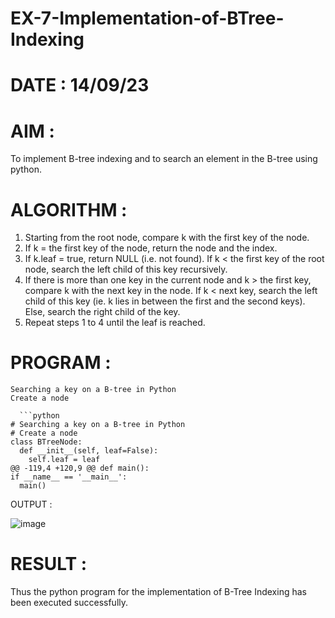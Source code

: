 # EX-7-Implementation-of-BTree-Indexing
# DATE : 14/09/23
# AIM :
To implement B-tree indexing and to search an element in the B-tree using python.

# ALGORITHM :
1. Starting from the root node, compare k with the first key of the node.
2. If k = the first key of the node, return the node and the index.
3. If k.leaf = true, return NULL (i.e. not found).
If k < the first key of the root node, search the left child of this key recursively.
4. If there is more than one key in the current node and k > the first key, compare k with the next key in the node. If k < next key, search the left child of this key (ie. k lies in between the first and the second keys). Else, search the right child of the key.
5. Repeat steps 1 to 4 until the leaf is reached.
# PROGRAM :
```
Searching a key on a B-tree in Python
Create a node

  ```python
# Searching a key on a B-tree in Python
# Create a node
class BTreeNode:
  def __init__(self, leaf=False):
    self.leaf = leaf
@@ -119,4 +120,9 @@ def main():
if __name__ == '__main__':
  main()
```
OUTPUT :


![image](https://github.com/Kamali22004796/EX-7-Implementation-of-BTree-Indexing/assets/120567837/e63e7748-d291-4ebb-af00-dd3b8b8de87f)

# RESULT :
Thus the python program for the implementation of B-Tree Indexing has been executed successfully.

